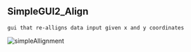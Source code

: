 SimpleGUI2_Align
-------------

    gui that re-alligns data input given x and y coordinates


![simpleAllignment](https://user-images.githubusercontent.com/73845528/128562983-e5a86972-4d22-4daa-8d75-9775f4483384.PNG)

